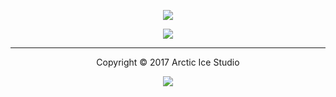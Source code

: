<p align="center"><img src="https://cdn.rawgit.com/arcticicestudio/icepick/develop/assets/icepick-logo-banner.svg"/></p>

<p align="center"><a href="https://github.com/arcticicestudio/icepick/blob/develop/CHANGELOG.md"><img src="https://img.shields.io/badge/Changelog----81A1C1.svg?style=flat-square"/></a></p>

---

<p align="center">Copyright &copy; 2017 Arctic Ice Studio</p>

<p align="center"><a href="http://www.apache.org/licenses/LICENSE-2.0"><img src="https://img.shields.io/badge/License-Apache_2.0-5E81AC.svg?style=flat-square"/></a></p>
